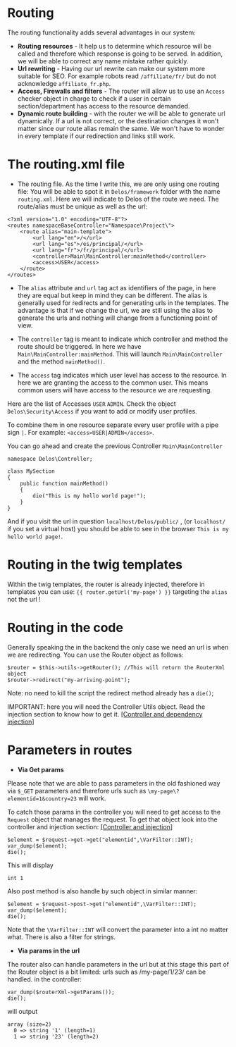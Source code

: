 # Routing
The routing functionality adds several advantages in our system:
* **Routing resources** - It help us to determine which resource will be called and therefore which response is going
to be served. In addition, we will be able to correct any name mistake rather quickly.
* **Url rewriting** - Having our url rewrite can make our system more suitable for SEO.
For example robots read `/affiliate/fr/` but do not acknowledge `affiliate_fr.php`.
* **Access, Firewalls and filters** - The router will allow us to use an `Access` checker object in charge to check if a user in certain
section/department has access to the resource demanded.
* **Dynamic route building** - with the router we will be able to generate url dynamically. 
If a url is not correct, or the destination changes it won't matter since our route alias remain the same.
We won't have to wonder in every template if our redirection and links still work.

# The routing.xml file
* The routing file. As the time I write this, we are only using one routing file: 
You will be able to spot it in `Delos/framework` folder with the name `routing.xml`. 
Here we will indicate to Delos of the route we need. The route/alias must be unique as well as the url:

```
<?xml version="1.0" encoding="UTF-8"?>
<routes namespaceBaseController="Namespace\Project\">
    <route alias="main-template">
        <url lang="en">/</url>
        <url lang="es">/es/principal/</url>
        <url lang="fr">/fr/principal/</url>
        <controller>Main\MainController:mainMethod</controller>
        <access>USER</access>
    </route>
</routes>
```

* The `alias` attribute and `url` tag act as identifiers of the page, in here they are equal but keep in mind they can be different.
The alias is generally used for redirects and for generating urls in the templates. The advantage is that if we change
the url, we are still using the alias to generate the urls and nothing will change from a functioning point of view.

* The `controller` tag is meant to indicate which controller and method the route should be triggered. 
In here we have `Main\MainController:mainMethod`. This will launch `Main\MainController` and the method `mainMethod()`.

* The `access` tag indicates which user level has access to the resource. In here we are granting the access to the common user.
This means common users will have access to the resource we are requesting.

Here are the list of Accesses `USER` `ADMIN`.
Check the object `Delos\Security\Access` if you want to add or modify user profiles.

To combine them in one resource separate every user profile with a pipe sign `|`. For example: `<access>USER|ADMIN</access>`.

You can go ahead and create the previous Controller `Main\MainController`

````
namespace Delos\Controller;

class MySection
{
    public function mainMethod()
    {
        die("This is my hello world page!");
    }
}
````

And if you visit the url in question `localhost/Delos/public/` , (or `localhost/` if you set a virtual host)  you should be able to see in the browser `This is my hello world page!`.

# Routing in the twig templates
Within the twig templates, the router is already injected, therefore in templates you can use:
`{{ router.getUrl('my-page') }}` targeting the `alias` not the url !

# Routing in the code
Generally speaking the in the backend the only case we need an url is when we are redirecting. 
You can use the Router object as follows:
```
$router = $this->utils->getRouter(); //This will return the RouterXml object
$router->redirect("my-arriving-point");
```

Note: no need to kill the script the redirect method already has a `die()`;

IMPORTANT: here you will need the Controller Utils object. Read the injection section to know how to get it. [[Controller and dependency injection]](../documentation/controller_injection.md)

# Parameters in routes
* **Via Get params**

Please note that we are able to pass parameters in the old fashioned way via `$_GET` parameters and therefore
urls such as `\my-page\?elementid=1&country=23` will work.

To catch those params in the controller you will need to get access to the `Request` object that manages the request.
To get that object look into the controller and injection section:
 [[Controller and injection]](../documentation/controller_injection.md)

```
$element = $request->get->get("elementid",\VarFilter::INT);
var_dump($element);
die();
```

This will display 
```
int 1
```

Also post method is also handle by such object in similar manner:
```
$element = $request->post->get("elementid",\VarFilter::INT);
var_dump($element);
die();
```

Note that the `\VarFilter::INT` will convert the parameter into a int no matter what. There is also a filter for strings.

* **Via params in the url**

The router also can handle parameters in the url but at this stage this part of the Router object is a bit limited:
urls such as /my-page/1/23/ can be handled. in the controller:

```
var_dump($routerXml->getParams());
die();
```

will output

```
array (size=2)
  0 => string '1' (length=1)
  1 => string '23' (length=2)
```